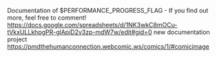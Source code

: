 Documentation of $PERFORMANCE_PROGRESS_FLAG - If you find out more, feel free to comment!
https://docs.google.com/spreadsheets/d/1NK3wkC8mOCu-tVkxULLkhpgPR-glApiD2v3zp-mdW7w/edit#gid=0
new documentation project
https://pmdthehumanconnection.webcomic.ws/comics/1/#comicimage

